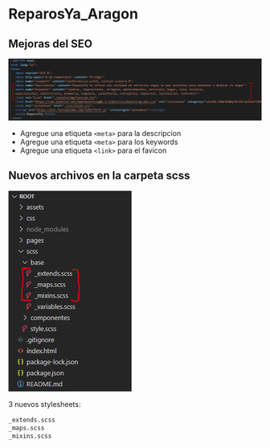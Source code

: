 # ReparosYa_Aragon

## Mejoras del SEO

![](assets/Captura_SEO.PNG)

- Agregue una etiqueta `<meta>` para la descripcion
- Agregue una etiqueta `<meta>` para los keywords
- Agregue una etiqueta `<link>` para el favicon

## Nuevos archivos en la carpeta scss

![](assets/Captura_Sass.PNG)

3 nuevos stylesheets:

```
_extends.scss
_maps.scss
_mixins.scss
```
